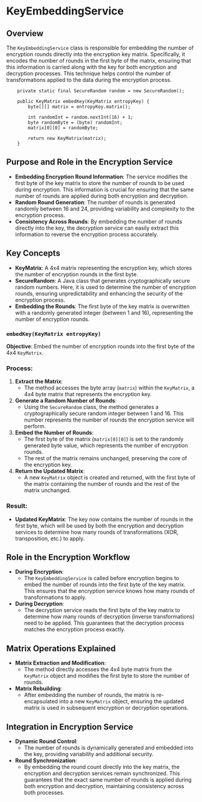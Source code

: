 # KeyEmbeddingService

Overview
--------

The `KeyEmbeddingService` class is responsible for embedding the number of encryption rounds directly into the encryption key matrix. Specifically, it encodes the number of rounds in the first byte of the matrix, ensuring that this information is carried along with the key for both encryption and decryption processes. This technique helps control the number of transformations applied to the data during the encryption process.

```
    private static final SecureRandom random = new SecureRandom();

    public KeyMatrix embedKey(KeyMatrix entropyKey) {
        byte[][] matrix = entropyKey.matrix();

        int randomInt = random.nextInt(16) + 1;
        byte randomByte = (byte) randomInt;
        matrix[0][0] = randomByte;

        return new KeyMatrix(matrix);
    }
```

Purpose and Role in the Encryption Service
------------------------------------------

-   **Embedding Encryption Round Information**: The service modifies the first byte of the key matrix to store the number of rounds to be used during encryption. This information is crucial for ensuring that the same number of rounds are applied during both encryption and decryption.
-   **Random Round Generation**: The number of rounds is generated randomly between 16 and 24, providing variability and complexity to the encryption process.
-   **Consistency Across Rounds**: By embedding the number of rounds directly into the key, the decryption service can easily extract this information to reverse the encryption process accurately.

Key Concepts
------------

-   **KeyMatrix**: A 4x4 matrix representing the encryption key, which stores the number of encryption rounds in the first byte.
-   **SecureRandom**: A Java class that generates cryptographically secure random numbers. Here, it is used to determine the number of encryption rounds, ensuring unpredictability and enhancing the security of the encryption process.
-   **Embedding the Rounds**: The first byte of the key matrix is overwritten with a randomly generated integer (between 1 and 16), representing the number of encryption rounds.

### `embedKey(KeyMatrix entropyKey)`

**Objective**: Embed the number of encryption rounds into the first byte of the 4x4 `KeyMatrix`.

### Process:

1.  **Extract the Matrix**:
    -   The method accesses the byte array (`matrix`) within the `KeyMatrix`, a 4x4 byte matrix that represents the encryption key.
2.  **Generate a Random Number of Rounds**:
    -   Using the `SecureRandom` class, the method generates a cryptographically secure random integer between 1 and 16. This number represents the number of rounds the encryption service will perform.
3.  **Embed the Number of Rounds**:
    -   The first byte of the matrix (`matrix[0][0]`) is set to the randomly generated byte value, which represents the number of encryption rounds.
    -   The rest of the matrix remains unchanged, preserving the core of the encryption key.
4.  **Return the Updated Matrix**:
    -   A new `KeyMatrix` object is created and returned, with the first byte of the matrix containing the number of rounds and the rest of the matrix unchanged.

### Result:

-   **Updated KeyMatrix**: The key now contains the number of rounds in the first byte, which will be used by both the encryption and decryption services to determine how many rounds of transformations (XOR, transposition, etc.) to apply.

Role in the Encryption Workflow
-------------------------------

-   **During Encryption**:
    -   The `KeyEmbeddingService` is called before encryption begins to embed the number of rounds into the first byte of the key matrix. This ensures that the encryption service knows how many rounds of transformations to apply.
-   **During Decryption**:
    -   The decryption service reads the first byte of the key matrix to determine how many rounds of decryption (inverse transformations) need to be applied. This guarantees that the decryption process matches the encryption process exactly.

Matrix Operations Explained
---------------------------

-   **Matrix Extraction and Modification**:
    -   The method directly accesses the 4x4 byte matrix from the `KeyMatrix` object and modifies the first byte to store the number of rounds.
-   **Matrix Rebuilding**:
    -   After embedding the number of rounds, the matrix is re-encapsulated into a new `KeyMatrix` object, ensuring the updated matrix is used in subsequent encryption or decryption operations.

Integration in Encryption Service
---------------------------------

-   **Dynamic Round Control**:
    -   The number of rounds is dynamically generated and embedded into the key, providing variability and additional security.
-   **Round Synchronization**:
    -   By embedding the round count directly into the key matrix, the encryption and decryption services remain synchronized. This guarantees that the exact same number of rounds is applied during both encryption and decryption, maintaining consistency across both processes.


